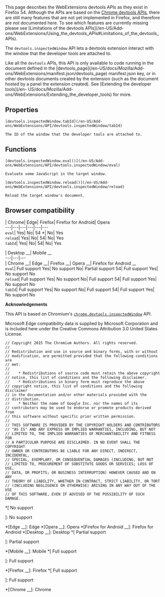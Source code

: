 This page describes the WebExtensions devtools APIs as they exist in Firefox
54. Although the APIs are based on the [Chrome devtools
APIs](https://developer.chrome.com/extensions/devtools), there are still many
features that are not yet implemented in Firefox, and therefore are not
documented here. To see which features are currently missing please see
[Limitations of the devtools APIs](/en-US/Add-
ons/WebExtensions/Using_the_devtools_APIs#Limitations_of_the_devtools_APIs).

The `devtools.inspectedWindow` API lets a devtools extension interact with the
window that the developer tools are attached to.

Like all the `devtools` APIs, this API is only available to code running in
the document defined in the [devtools_page](/en-US/docs/Mozilla/Add-
ons/WebExtensions/manifest.json/devtools_page) manifest.json key, or in other
devtools documents created by the extension (such as the document hosted by a
panel the extension created). See [Extending the developer tools](/en-
US/docs/Mozilla/Add-ons/WebExtensions/Extending_the_developer_tools) for more.

## Properties

`[devtools.inspectedWindow.tabId](/en-US/Add-
ons/WebExtensions/API/devtools.inspectedWindow/tabId)`

    The ID of the window that the developer tools are attached to.

## Functions

`[devtools.inspectedWindow.eval()](/en-US/Add-
ons/WebExtensions/API/devtools.inspectedWindow/eval)`

    Evaluate some JavaScript in the target window.
`[devtools.inspectedWindow.reload()](/en-US/Add-
ons/WebExtensions/API/devtools.inspectedWindow/reload)`

    Reload the target window's document.

## Browser compatibility

| Chrome| Edge| Firefox| Firefox for Android| Opera  
---|---|---|---|---|---  
`eval`|  Yes|  No| 54 *|  No|  Yes  
`reload`|  Yes|  No| 54|  No|  Yes  
`tabId`|  Yes|  No| 54|  No|  Yes  
  
| Desktop __| Mobile __  
---|---|---  
| Chrome __| Edge __| Firefox __| Opera __| Firefox for Android __  
`eval`|  Full support Yes|  No support No|  Partial support 54|  Full support
Yes|  No support No  
`reload`|  Full support Yes|  No support No|  Full support 54|  Full support
Yes|  No support No  
`tabId`|  Full support Yes|  No support No|  Full support 54|  Full support
Yes|  No support No  
  
**Acknowledgements**

This API is based on Chromium's
[`chrome.devtools.inspectedWindow`](https://developer.chrome.com/extensions/devtools_inspectedWindow)
API.

Microsoft Edge compatibility data is supplied by Microsoft Corporation and is
included here under the Creative Commons Attribution 3.0 United States
License.

    
    
    // Copyright 2015 The Chromium Authors. All rights reserved.
    //
    // Redistribution and use in source and binary forms, with or without
    // modification, are permitted provided that the following conditions are
    // met:
    //
    //    * Redistributions of source code must retain the above copyright
    // notice, this list of conditions and the following disclaimer.
    //    * Redistributions in binary form must reproduce the above
    // copyright notice, this list of conditions and the following disclaimer
    // in the documentation and/or other materials provided with the
    // distribution.
    //    * Neither the name of Google Inc. nor the names of its
    // contributors may be used to endorse or promote products derived from
    // this software without specific prior written permission.
    //
    // THIS SOFTWARE IS PROVIDED BY THE COPYRIGHT HOLDERS AND CONTRIBUTORS
    // "AS IS" AND ANY EXPRESS OR IMPLIED WARRANTIES, INCLUDING, BUT NOT
    // LIMITED TO, THE IMPLIED WARRANTIES OF MERCHANTABILITY AND FITNESS FOR
    // A PARTICULAR PURPOSE ARE DISCLAIMED. IN NO EVENT SHALL THE COPYRIGHT
    // OWNER OR CONTRIBUTORS BE LIABLE FOR ANY DIRECT, INDIRECT, INCIDENTAL,
    // SPECIAL, EXEMPLARY, OR CONSEQUENTIAL DAMAGES (INCLUDING, BUT NOT
    // LIMITED TO, PROCUREMENT OF SUBSTITUTE GOODS OR SERVICES; LOSS OF USE,
    // DATA, OR PROFITS; OR BUSINESS INTERRUPTION) HOWEVER CAUSED AND ON ANY
    // THEORY OF LIABILITY, WHETHER IN CONTRACT, STRICT LIABILITY, OR TORT
    // (INCLUDING NEGLIGENCE OR OTHERWISE) ARISING IN ANY WAY OUT OF THE USE
    // OF THIS SOFTWARE, EVEN IF ADVISED OF THE POSSIBILITY OF SUCH DAMAGE.
    
  *[
No support

]: No support

  *[Edge __]: Edge
  *[Opera __]: Opera
  *[Firefox for Android __]: Firefox for Android
  *[Desktop __]: Desktop
  *[
Partial support

]: Partial support

  *[Mobile __]: Mobile
  *[
 Full support

]: Full support

  *[Firefox __]: Firefox
  *[
Full support

]: Full support

  *[Chrome __]: Chrome

